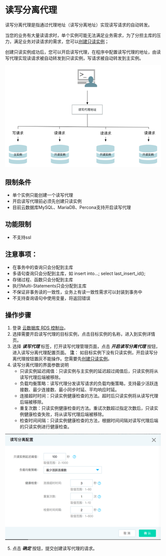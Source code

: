 # 读写分离代理
读写分离代理是指通过代理地址（读写分离地址）实现读写请求的自动转发。

当您的业务有大量读请求时，单个实例可能无法满足业务需求，为了分担主库的压力，满足业务对读请求的需求，您可以[创建只读实例](https://docs.jdcloud.com/cn/rds/create-readonly-instance)；

创建只读实例成功后，您可以开启读写代理，在程序中配置读写代理的地址，由读写代理实现读请求被自动转发到只读实例，写请求被自动转发到主实例。

![读写代理架构](../../../../../image/RDS/ReadWriteProxy-arch.png)

## 限制条件
* 单个实例只能创建一个读写代理
* 开启读写代理前必须先创建只读实例
* 目前云数据库MySQL、MariaDB、Percona支持开启读写代理

## 功能限制
* 不支持ssl

## 注意事项：
* 在事务中的查询只会分配到主库
* 多语句查询只会分配到主库，如 insert into...; select last_insert_id();
* 存储过程、函数只会分配到主库
* 执行Multi-Statements只会分配到主库
* 不保证非事务读的一致性，业务上有读一致性需求可以封装到事务中
* 不支持查询语句中使用变量，将返回错误

## 操作步骤
1. 登录 [云数据库 RDS 控制台](https://rds-console.jdcloud.com/database)。
2. 选择需要开启读写代理的目标实例，点击目标实例的名称，进入到实例详情页。
3. 选择 ***读写代理*** 标签，打开读写代理管理页面，点击 ***开启读写分离代理*** 按钮，进入读写分离代理配置页面。
    **注**： 如目标实例下没有只读实例，开启读写分离代理按钮置灰不能操作。您需要先[创建只读实例](https://docs.jdcloud.com/cn/rds/create-readonly-instance)。
4. 读写分离代理的界面参数说明
    * 只读实例延迟阈值：只读实例与主实例的延迟超过阈值后，只读实例将从读写代理后端被移除。
    * 负载均衡策略：读写代理分发读写请求的负载均衡策略，支持最少活跃连接数、最少连接数、最小同步时延、平均响应时延。
    * 连接超时时间：只读实例健康检查的方法。超时后只读实例将从读写代理后端被移除。
    * 重复次数：只读实例健康检查的方法。重试次数超过指定次数后，只读实例健康检查失败，将从读写代理后端被移除。
    * 检查时间间隔：只读实例健康检查的方法，根据时间间隔对读写代理后端的只读实例进行健康检查。
    
![创建读写代理](../../../../../image/RDS/ReadWriteProxy-create.png)

5. 点击 ***确定*** 按钮，提交创建读写代理的请求。


